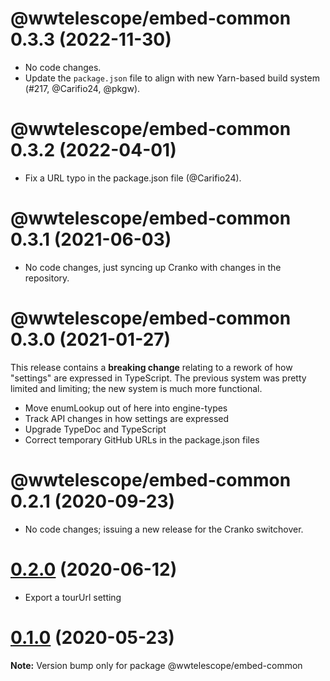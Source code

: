 # @wwtelescope/embed-common 0.3.3 (2022-11-30)

- No code changes.
- Update the `package.json` file to align with new Yarn-based build system (#217, @Carifio24, @pkgw).


# @wwtelescope/embed-common 0.3.2 (2022-04-01)

- Fix a URL typo in the package.json file (@Carifio24).


# @wwtelescope/embed-common 0.3.1 (2021-06-03)

- No code changes, just syncing up Cranko with changes in the repository.


# @wwtelescope/embed-common 0.3.0 (2021-01-27)

This release contains a **breaking change** relating to a rework of how
"settings" are expressed in TypeScript. The previous system was pretty limited
and limiting; the new system is much more functional.

- Move enumLookup out of here into engine-types
- Track API changes in how settings are expressed
- Upgrade TypeDoc and TypeScript
- Correct temporary GitHub URLs in the package.json files


# @wwtelescope/embed-common 0.2.1 (2020-09-23)

- No code changes; issuing a new release for the Cranko switchover.


# [0.2.0](https://github.com/pkgw/wwt-webgl-engine/compare/@wwtelescope/embed-common@0.2.0-beta.0...@wwtelescope/embed-common@0.2.0) (2020-06-12)

- Export a tourUrl setting


# [0.1.0](https://github.com/pkgw/wwt-webgl-engine/compare/@wwtelescope/embed-common@0.1.0-beta.0...@wwtelescope/embed-common@0.1.0) (2020-05-23)

**Note:** Version bump only for package @wwtelescope/embed-common

